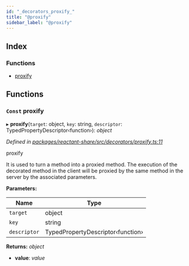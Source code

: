 ```yaml
---
id: "_decorators_proxify_"
title: "@proxify"
sidebar_label: "@proxify"
---
```


## Index

### Functions

* [proxify](_decorators_proxify_.md#const-proxify)

## Functions

### `Const` proxify

▸ **proxify**(`target`: object, `key`: string, `descriptor`: TypedPropertyDescriptor‹function›): *object*

*Defined in [packages/reactant-share/src/decorators/proxify.ts:11](https://github.com/unadlib/reactant/blob/3ea14604/packages/reactant-share/src/decorators/proxify.ts#L11)*

proxify

It is used to turn a method into a proxied method.
The execution of the decorated method in the client will be proxied by the same method in the server by the associated parameters.

**Parameters:**

Name | Type |
------ | ------ |
`target` | object |
`key` | string |
`descriptor` | TypedPropertyDescriptor‹function› |

**Returns:** *object*

* **value**: *value*
